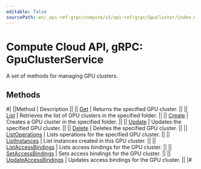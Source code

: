 ```yaml
---
editable: false
sourcePath: en/_api-ref-grpc/compute/v1/api-ref/grpc/GpuCluster/index.md
---
```


# Compute Cloud API, gRPC: GpuClusterService

A set of methods for managing GPU clusters.

## Methods

#|
||Method | Description ||
|| [Get](get.md) | Returns the specified GPU cluster. ||
|| [List](list.md) | Retrieves the list of GPU clusters in the specified folder. ||
|| [Create](create.md) | Creates a GPU cluster in the specified folder. ||
|| [Update](update.md) | Updates the specified GPU cluster. ||
|| [Delete](delete.md) | Deletes the specified GPU cluster. ||
|| [ListOperations](listOperations.md) | Lists operations for the specified GPU cluster. ||
|| [ListInstances](listInstances.md) | List instances created in this GPU cluster. ||
|| [ListAccessBindings](listAccessBindings.md) | Lists access bindings for the GPU cluster. ||
|| [SetAccessBindings](setAccessBindings.md) | Sets access bindings for the GPU cluster. ||
|| [UpdateAccessBindings](updateAccessBindings.md) | Updates access bindings for the GPU cluster. ||
|#